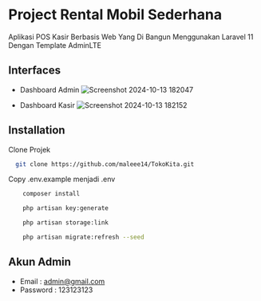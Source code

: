# Project Rental Mobil Sederhana
Aplikasi POS Kasir Berbasis Web Yang Di Bangun Menggunakan Laravel 11 Dengan Template AdminLTE
  
## Interfaces
- Dashboard Admin
![Screenshot 2024-10-13 182047](https://github.com/user-attachments/assets/f7482767-2516-47ed-958e-95db097ef0be)

- Dashboard Kasir
![Screenshot 2024-10-13 182152](https://github.com/user-attachments/assets/7755cbbc-6f65-4c04-ba55-840bf4e9ca33)

## Installation
Clone Projek

```bash
  git clone https://github.com/maleee14/TokoKita.git
```

Copy .env.example menjadi .env

```bash
    composer install
```

```bash
    php artisan key:generate
```

```bash
    php artisan storage:link
```

```bash
    php artisan migrate:refresh --seed
```
## Akun Admin
-   Email        : admin@gmail.com
-   Password     : 123123123
